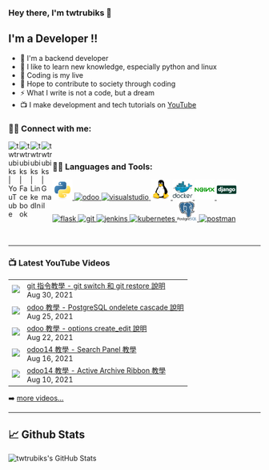 ### Hey there, I'm twtrubiks 👋

## I'm a Developer !!

- 🔭 I'm a backend developer
- 🌱 I like to learn new knowledge, especially python and linux
- 👯 Coding is my live
- 🥅 Hope to contribute to society through coding
- ⚡  What I write is not a code, but a dream
- 📺 I make development and tech tutorials on [YouTube](https://www.youtube.com/user/blue524326)

### 🙋‍♂️ Connect with me:

[<img align="left" alt="twtrubiks | YouTube" width="22px" src="https://cdn.jsdelivr.net/npm/simple-icons@v3/icons/youtube.svg" />][youtube]
[<img align="left" alt="twtrubiks | Facebook" width="22px" src="https://cdn.jsdelivr.net/npm/simple-icons@v3/icons/facebook.svg" />][facebook]
[<img align="left" alt="twtrubiks | LinkedIn" width="22px" src="https://cdn.jsdelivr.net/npm/simple-icons@v3/icons/linkedin.svg" />][linkedin]
[<img align="left" alt="twtrubiks | Gmail" width="22px" src="https://cdn.jsdelivr.net/npm/simple-icons@v3/icons/gmail.svg" />][gmail]

<br />

### 👨‍💻 Languages and Tools:

<p align="left"> <a href="https://www.python.org" target="_blank"> <img src="https://raw.githubusercontent.com/devicons/devicon/master/icons/python/python-original.svg" alt="python" width="40" height="40"/> <a href="https://www.odoo.com/" target="_blank"> <img src="https://upload.wikimedia.org/wikipedia/commons/thumb/5/50/Odoo_logo.svg/320px-Odoo_logo.svg.png" alt="odoo" width="65" height="40"/> </a> <a href="https://code.visualstudio.com/" target="_blank"> <img src="https://upload.wikimedia.org/wikipedia/commons/thumb/9/9a/Visual_Studio_Code_1.35_icon.svg/240px-Visual_Studio_Code_1.35_icon.svg.png" alt="visualstudio" width="40" height="40"/> </a> <a href="https://www.linux.org/" target="_blank"> <img src="https://raw.githubusercontent.com/devicons/devicon/master/icons/linux/linux-original.svg" alt="linux" width="40" height="40"/> <a href="https://www.docker.com/" target="_blank"> <img src="https://raw.githubusercontent.com/devicons/devicon/master/icons/docker/docker-original-wordmark.svg" alt="docker" width="40" height="40"/> </a> </a> <a href="https://www.nginx.com" target="_blank"> <img src="https://raw.githubusercontent.com/devicons/devicon/master/icons/nginx/nginx-original.svg" alt="nginx" width="40" height="40"/> </a> </a> <a href="https://www.djangoproject.com/" target="_blank"> <img src="https://raw.githubusercontent.com/devicons/devicon/master/icons/django/django-original.svg" alt="django" width="40" height="40"/> </a> <a href="https://flask.palletsprojects.com/" target="_blank"> <img src="https://www.vectorlogo.zone/logos/pocoo_flask/pocoo_flask-icon.svg" alt="flask" width="40" height="40"/> </a> <a href="https://git-scm.com/" target="_blank"> <img src="https://www.vectorlogo.zone/logos/git-scm/git-scm-icon.svg" alt="git" width="40" height="40"/> </a> <a href="https://www.jenkins.io" target="_blank"> <img src="https://www.vectorlogo.zone/logos/jenkins/jenkins-icon.svg" alt="jenkins" width="40" height="40"/> </a> <a href="https://kubernetes.io" target="_blank"> <img src="https://www.vectorlogo.zone/logos/kubernetes/kubernetes-icon.svg" alt="kubernetes" width="40" height="40"/> </a> <a href="https://www.postgresql.org" target="_blank"> <img src="https://raw.githubusercontent.com/devicons/devicon/master/icons/postgresql/postgresql-original-wordmark.svg" alt="postgresql" width="40" height="40"/> </a> <a href="https://postman.com" target="_blank"> <img src="https://www.vectorlogo.zone/logos/getpostman/getpostman-icon.svg" alt="postman" width="40" height="40"/> </a> </p>

<br />

---

### 📺 Latest YouTube Videos

<table>
    <tbody>
<!-- YOUTUBE:START --><tr><td><a href="https://www.youtube.com/watch?v=JL_bSOGDR-k"><img width="140px" src="https://i.ytimg.com/vi/JL_bSOGDR-k/mqdefault.jpg"></a></td>
<td><a href="https://www.youtube.com/watch?v=JL_bSOGDR-k">git 指令教學 - git switch 和 git restore 說明</a><br/>Aug 30, 2021</td></tr>
<tr><td><a href="https://www.youtube.com/watch?v=OTh5R2LrwJE"><img width="140px" src="https://i.ytimg.com/vi/OTh5R2LrwJE/mqdefault.jpg"></a></td>
<td><a href="https://www.youtube.com/watch?v=OTh5R2LrwJE">odoo 教學 - PostgreSQL ondelete cascade 說明</a><br/>Aug 25, 2021</td></tr>
<tr><td><a href="https://www.youtube.com/watch?v=GdPKllI7quI"><img width="140px" src="https://i.ytimg.com/vi/GdPKllI7quI/mqdefault.jpg"></a></td>
<td><a href="https://www.youtube.com/watch?v=GdPKllI7quI">odoo 教學 - options create_edit 說明</a><br/>Aug 22, 2021</td></tr>
<tr><td><a href="https://www.youtube.com/watch?v=tZ6_2Q3r3Ok"><img width="140px" src="https://i.ytimg.com/vi/tZ6_2Q3r3Ok/mqdefault.jpg"></a></td>
<td><a href="https://www.youtube.com/watch?v=tZ6_2Q3r3Ok">odoo14 教學 - Search Panel 教學</a><br/>Aug 16, 2021</td></tr>
<tr><td><a href="https://www.youtube.com/watch?v=thhdGK9oebg"><img width="140px" src="https://i.ytimg.com/vi/thhdGK9oebg/mqdefault.jpg"></a></td>
<td><a href="https://www.youtube.com/watch?v=thhdGK9oebg">odoo14 教學 - Active Archive Ribbon 教學</a><br/>Aug 10, 2021</td></tr>
<!-- YOUTUBE:END -->
    </tbody>
</table>

➡️ [more videos...](https://www.youtube.com/user/blue524326)

---

## 📈 Github Stats

<p align="left">
  <img align="left" alt="twtrubiks's GitHub Stats" src="https://github-readme-stats.vercel.app/api?username=twtrubiks&show_icons=true&hide_border=true" />
</p>

[youtube]: https://www.youtube.com/user/blue524326
[linkedin]: https://www.linkedin.com/in/twtrubiks-a09330145/
[facebook]: https://www.facebook.com/TWTRubiks
[gmail]: mailto:twtrubiks@gmail.com

